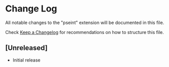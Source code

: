 # Change Log

All notable changes to the "pseint" extension will be documented in this file.

Check [Keep a Changelog](http://keepachangelog.com/) for recommendations on how to structure this file.

## [Unreleased]

- Initial release